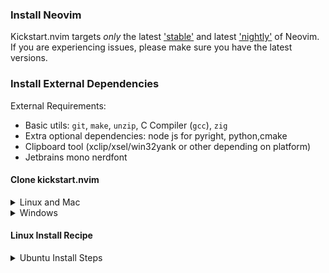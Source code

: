 ### Install Neovim

Kickstart.nvim targets *only* the latest
['stable'](https://github.com/neovim/neovim/releases/tag/stable) and latest
['nightly'](https://github.com/neovim/neovim/releases/tag/nightly) of Neovim.
If you are experiencing issues, please make sure you have the latest versions.

### Install External Dependencies

External Requirements:
- Basic utils: `git`, `make`, `unzip`, C Compiler (`gcc`), `zig`
- Extra optional dependencies: node js for pyright, python,cmake
- Clipboard tool (xclip/xsel/win32yank or other depending on platform)
- Jetbrains mono nerdfont

#### Clone kickstart.nvim

<details><summary> Linux and Mac </summary>

```sh
git clone https://github.com/jvpanda/kickstart.nvim.git "${XDG_CONFIG_HOME:-$HOME/.config}"/nvim
```

</details>

<details><summary> Windows </summary>

If you're using `cmd.exe`:

```
git clone https://github.com/jvpanda/kickstart.nvim.git "%localappdata%\nvim"
```

</details>

#### Linux Install Recipe
<details><summary>Ubuntu Install Steps</summary>

```
sudo apt update
sudo apt install make gcc ripgrep unzip git xclip neovim curl cmake python3 nodejs
sudo snap install zig --classic --beta
only needed if there's a new computer that only utilized Linux
wget https://download.jetbrains.com/fonts/JetBrainsMono-2.304.zip
Then lookup the rest.
```

</details>
